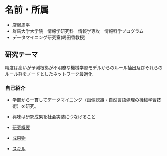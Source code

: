 # 名前・所属
- 店網周平
- 群馬大学大学院　情報学研究科　情報学専攻　情報科学プログラム
- データマイニング研究室(嶋田香教授)
## 研究テーマ
精度は高いが予測根拠が不明瞭な機械学習モデルからのルール抽出及びそれらのルール群をノードとしたネットワーク最適化

### 自己紹介
- 学部から一貫してデータマイニング（画像認識・自然言語処理の機械学習技術）を研究。
- 興味は研究成果を社会実装につなげること

- [研究概要](research.md)
- [成果物](works.md)
- [スキル](skills.md)
